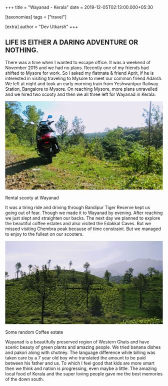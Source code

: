 
+++
title = "Wayanad - Kerala"
date = 2019-12-05T02:13:00.000+05:30

[taxonomies]
tags = ["travel"]

[extra]
author = "Dev Utkarsh"
+++

LIFE IS EITHER A DARING ADVENTURE OR NOTHING.
---------------------------------------------

There was a time when I wanted to escape office. It was a weekend of November 2015 and we had no plans. Recently one of my friends had shifted to Mysore for work. So I asked my flatmate & friend Aprit, if he is interested in visiting traveling to Mysore to meet our common friend Adarsh. We left at night and took an early morning train from Yeshwantpur Railway Station, Bangalore to Mysore. On reaching Mysore, more plans unravelled and we hired two scooty and then we all three left for Wayanad in Kerala.

  

![wayanad](../assets/images/travel/wayanad.jpeg)

Rental scooty at Wayanad

It was a tiring ride and driving through Bandipur Tiger Reserve kept us going out of fear. Though we made it to Wayanad by evening. After reaching we just slept and straighten our backs. The next day we planned to explore the beautiful coffee estates and also visited the Edakkal Caves. But we missed visiting Chembra peak because of time constraint. But we managed to enjoy to the fullest on our scooters.

  

![coffee-fields](../assets/images/travel/coffee-fields.jpeg)

Some random Coffee estate

 
  

Wayanad is a beautifully preserved region of Western Ghats and have scenic beauty of green plants and amazing people. We tried banana dishes and pakori along with chutney. The language difference while billing was taken care by a 7 year old boy who translated the amount to be paid between his father and us. To which I feel good that kids are more smart then we think and nation is progressing, even maybe a little. The amazing local food of Kerala and the super loving people gave me the best memories of the down south.